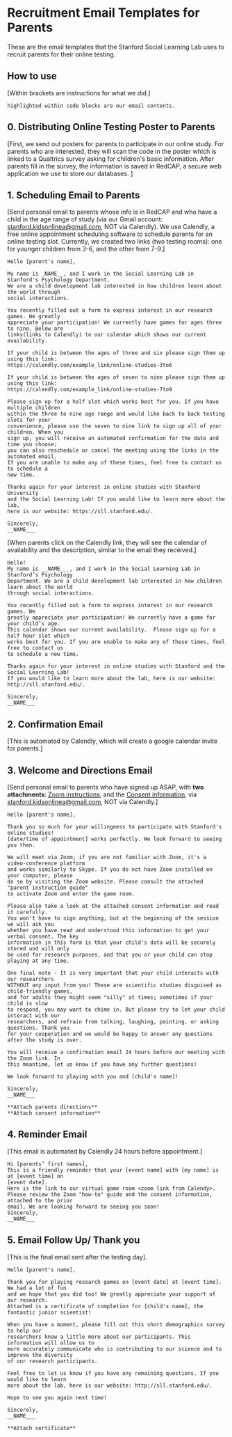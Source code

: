 
# Recruitment Email Templates for Parents

These are the email templates that the Stanford Social Learning Lab uses to recruit 
parents for their online testing.

## How to use
 
[Within brackets are instructions for what we did.]
``` 
highlighted within code blocks are our email contents.
```


## 0. Distributing Online Testing Poster to Parents 

[First, we send out posters for parents to participate in our online study. For parents 
who are interested, they will scan the code in the poster which is linked to a Qualtrics 
survey asking for children's basic information. After parents fill in the survey, the 
information is saved in RedCAP, a secure web application we use to store our databases. ]


## 1.  Scheduling Email to Parents 

[Send personal email to parents whose info is in RedCAP and who have a child in the age 
range of study (via our Gmail account: stanford.kidsonlinea@gmail.com, NOT via Calendly).
We use Calendly, a free online appointment scheduling software to schedule parents for 
an online testing slot. Currently, we created two links (two testing rooms): one for younger 
children from 3-6, and the other from 7-9.]

```
Hello [parent's name],

My name is _NAME__, and I work in the Social Learning Lab in Stanford's Psychology Department.
We are a child development lab interested in how children learn about the world through 
social interactions. 

You recently filled out a form to express interest in our research games. We greatly 
appreciate your participation! We currently have games for ages three to nine. Below are 
links(links to Calendly) to our calendar which shows our current availability. 

If your child is between the ages of three and six please sign them up using this link: 
https://calendly.com/example_link/online-studies-3to6

If your child is between the ages of seven to nine please sign them up using this link:
https://calendly.com/example_link/online-studies-7to9

Please sign up for a half slot which works best for you. If you have multiple children 
within the three to nine age range and would like back to back testing slots for your 
convenience, please use the seven to nine link to sign up all of your children. When you 
sign up, you will receive an automated confirmation for the date and time you choose;
you can also reschedule or cancel the meeting using the links in the automated email. 
If you are unable to make any of these times, feel free to contact us to schedule a 
new time. 

Thanks again for your interest in online studies with Stanford University 
and the Social Learning Lab! If you would like to learn more about the lab, 
here is our website: https://sll.stanford.edu/.

Sincerely, 
__NAME___
```

[When parents click on the Calendly link, they will see the calendar of availability and 
the description, similar to the email they received.]

``` 
Hello!
My name is __NAME___, and I work in the Social Learning Lab in Stanford’s Psychology 
Department. We are a child development lab interested in how children learn about the world
through social interactions. 

You recently filled out a form to express interest in our research games. We 
greatly appreciate your participation! We currently have a game for your child’s age.  
This calendar shows our current availability.  Please sign up for a half hour slot which 
works best for you. If you are unable to make any of these times, feel free to contact us 
to schedule a new time.

Thanks again for your interest in online studies with Stanford and the Social Learning Lab! 
If you would like to learn more about the lab, here is our website: http://sll.stanford.edu/.

Sincerely,
__NAME___
```

## 2.  Confirmation Email

[This is automated by Calendly, which will create a google calendar invite for parents.]


## 3.  Welcome and Directions Email
 
[Send personal email to parents who have signed up ASAP, with **two attachments**: [Zoom 
instructions](https://github.com/sociallearninglab/online_testing_materials/blob/master/1_before_testing/SLL_Parent_Instruction_Guide_042020.key), and the [Consent information](https://github.com/sociallearninglab/online_testing_materials/blob/master/1_before_testing/SLL_Online_Consent_Form_042020.md), via 
stanford.kidsonlinea@gmail.com, NOT via Calendly.]

```
Hello [parent's name],

Thank you so much for your willingness to participate with Stanford's online studies! 
[date/time of appointment] works perfectly. We look forward to seeing you then.

We will meet via Zoom; if you are not familiar with Zoom, it's a video-conference platform 
and works similarly to Skype. If you do not have Zoom installed on your computer, please 
do so by visiting the Zoom website. Please consult the attached "parent instruction guide" 
to activate Zoom and enter the game room.

Please also take a look at the attached consent information and read it carefully. 
You won't have to sign anything, but at the beginning of the session we will ask you 
whether you have read and understood this information to get your verbal consent. The key 
information in this form is that your child's data will be securely stored and will only 
be used for research purposes, and that you or your child can stop playing at any time.

One final note - It is very important that your child interacts with our researchers 
WITHOUT any input from you! These are scientific studies disguised as child-friendly games, 
and for adults they might seem "silly" at times; sometimes if your child is slow 
to respond, you may want to chime in. But please try to let your child interact with our  
researchers, and refrain from talking, laughing, pointing, or asking questions. Thank you   
for your cooperation and we would be happy to answer any questions after the study is over.  

You will receive a confirmation email 24 hours before our meeting with the Zoom link. In 
this meantime, let us know if you have any further questions!

We look forward to playing with you and [child's name]!

Sincerely,
__NAME___

**Attach parents directions**
**Attach consent information**
```

## 4.  Reminder Email

[This email is automated by Calendly 24 hours before appointment.]

```
Hi [parents’ first names],
This is a friendly reminder that your [event name] with [my name] is at [event time] on 
[event date].
Here is the link to our virtual game room <zoom link from Calendy>. 
Please review the Zoom "how-to" guide and the consent information, attached to the prior 
email. We are looking forward to seeing you soon!
Sincerely,
__NAME___
```

## 5.  Email Follow Up/ Thank you

[This is the final email sent after the testing day].

```
Hello [parent's name],

Thank you for playing research games on [event date] at [event time]. We had a lot of fun 
and we hope that you did too! We greatly appreciate your support of our research.  
Attached is a certificate of completion for [child's name], the fantastic junior scientist!

When you have a moment, please fill out this short demographics survey to help our 
researchers know a little more about our participants. This information will allow us to 
more accurately communicate who is contributing to our science and to improve the diversity 
of our research participants.

Feel free to let us know if you have any remaining questions. If you would like to learn 
more about the lab, here is our website: http://sll.stanford.edu/.

Hope to see you again next time!

Sincerely,
__NAME___

**Attach certificate** 
```

